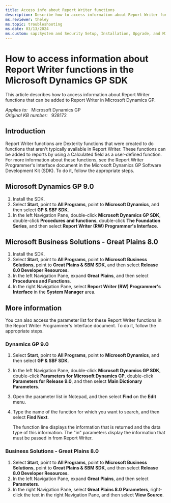 ```yaml
---
title: Access info about Report Writer functions
description: Describe how to access information about Report Writer functions that can be used to customize Report Writer. The information is available in the Microsoft Dynamics GP SDK.
ms.reviewer: theley
ms.topic: troubleshooting
ms.date: 03/13/2024
ms.custom: sap:System and Security Setup, Installation, Upgrade, and Migrations
---
```

# How to access information about Report Writer functions in the Microsoft Dynamics GP SDK

This article describes how to access information about Report Writer functions that can be added to Report Writer in Microsoft Dynamics GP.

_Applies to:_ &nbsp; Microsoft Dynamics GP  
_Original KB number:_ &nbsp; 928172

## Introduction

Report Writer functions are Dexterity functions that were created to do functions that aren't typically available in Report Writer. These functions can be added to reports by using a Calculated field as a user-defined function. For more information about these functions, see the Report Writer Programmer's Interface document in the Microsoft Dynamics GP Software Development Kit (SDK). To do it, follow the appropriate steps.

## Microsoft Dynamics GP 9.0

1. Install the SDK.
2. Select **Start**, point to **All Programs**, point to **Microsoft Dynamics**, and then select **GP & SBF SDK**.
3. In the left Navigation Pane, double-click **Microsoft Dynamics GP SDK**, double-click **Procedures and functions**, double-click **The Foundation Series**, and then select **Report Writer (RW) Programmer's Interface**.

## Microsoft Business Solutions - Great Plains 8.0

1. Install the SDK.
2. Select **Start**, point to **All Programs**, point to **Microsoft Business Solutions**, point to **Great Plains & SBM SDK**, and then select **Release 8.0 Developer Resources**.
3. In the left Navigation Pane, expand **Great Plains**, and then select **Procedures and Functions**.
4. In the right Navigation Pane, select **Report Writer (RW) Programmer's Interface** in the **System Manager** area.

## More information

You can also access the parameter list for these Report Writer functions in the Report Writer Programmer's Interface document. To do it, follow the appropriate steps.

### Dynamics GP 9.0

1. Select **Start**, point to **All Programs**, point to **Microsoft Dynamics**, and then select **GP & SBF SDK**.
2. In the left Navigation Pane, double-click **Microsoft Dynamics GP SDK**, double-click **Parameters for Microsoft Dynamics GP**, double-click **Parameters for Release 9.0**, and then select **Main Dictionary Parameters**.
3. Open the parameter list in Notepad, and then select **Find** on the **Edit** menu.
4. Type the name of the function for which you want to search, and then select **Find Next**.

    The function line displays the information that is returned and the data type of this information. The "in" parameters display the information that must be passed in from Report Writer.

### Business Solutions - Great Plains 8.0

1. Select **Start**, point to **All Programs**, point to **Microsoft Business Solutions**, point to **Great Plains & SBM SDK**, and then select **Release 8.0 Developer Resources**.
2. In the left Navigation Pane, expand **Great Plains**, and then select **Parameters**.
3. In the right Navigation Pane, select **Great Plains 8.0 Parameters**, right-click the text in the right Navigation Pane, and then select **View Source**.
